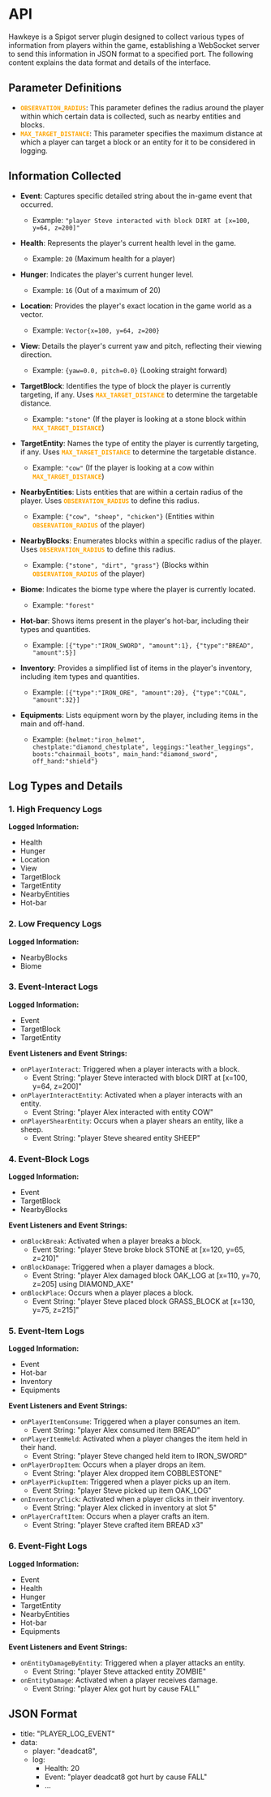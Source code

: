 # API

Hawkeye is a Spigot server plugin designed to collect various types 
of information from players within the game, establishing a WebSocket server to send this information in JSON format
to a specified port. The following content explains the data format and details of the interface.

## Parameter Definitions


- <span style="color: orange;">**`OBSERVATION_RADIUS`**</span>: This parameter defines the radius around the player within which certain data is collected, such as nearby entities and blocks.
- <span style="color: orange;">**`MAX_TARGET_DISTANCE`**</span>: This parameter specifies the maximum distance at which a player can target a block or an entity for it to be considered in logging.

## Information Collected


- **Event**: Captures specific detailed string about the in-game event that occurred.
    - Example: `"player Steve interacted with block DIRT at [x=100, y=64, z=200]"`

- **Health**: Represents the player's current health level in the game.
    - Example: `20` (Maximum health for a player)

- **Hunger**: Indicates the player's current hunger level.
    - Example: `16` (Out of a maximum of 20)

- **Location**: Provides the player's exact location in the game world as a vector.
    - Example: `Vector{x=100, y=64, z=200}`

- **View**: Details the player's current yaw and pitch, reflecting their viewing direction.
    - Example: `{yaw=0.0, pitch=0.0}` (Looking straight forward)

- **TargetBlock**: Identifies the type of block the player is currently targeting, if any. Uses <span style="color: orange;">**`MAX_TARGET_DISTANCE`**</span> to determine the targetable distance.
    - Example: `"stone"` (If the player is looking at a stone block within <span style="color: orange;">**`MAX_TARGET_DISTANCE`**</span>)

- **TargetEntity**: Names the type of entity the player is currently targeting, if any. Uses <span style="color: orange;">**`MAX_TARGET_DISTANCE`**</span> to determine the targetable distance.
    - Example: `"cow"` (If the player is looking at a cow within <span style="color: orange;">**`MAX_TARGET_DISTANCE`**</span>)

- **NearbyEntities**: Lists entities that are within a certain radius of the player. Uses <span style="color: orange;">**`OBSERVATION_RADIUS`**</span> to define this radius.
    - Example: `{"cow", "sheep", "chicken"}` (Entities within <span style="color: orange;">**`OBSERVATION_RADIUS`**</span> of the player)
    
- **NearbyBlocks**: Enumerates blocks within a specific radius of the player. Uses <span style="color: orange;">**`OBSERVATION_RADIUS`**</span> to define this radius.
    - Example: `{"stone", "dirt", "grass"}` (Blocks within <span style="color: orange;">**`OBSERVATION_RADIUS`**</span> of the player)

- **Biome**: Indicates the biome type where the player is currently located.
    - Example: `"forest"`

- **Hot-bar**: Shows items present in the player's hot-bar, including their types and quantities.
  - Example: `[{"type":"IRON_SWORD", "amount":1}, {"type":"BREAD", "amount":5}]`

- **Inventory**: Provides a simplified list of items in the player's inventory, including item types and quantities.
    - Example: `[{"type":"IRON_ORE", "amount":20}, {"type":"COAL", "amount":32}]`

- **Equipments**: Lists equipment worn by the player, including items in the main and off-hand.
    - Example: `{helmet:"iron_helmet", chestplate:"diamond_chestplate", leggings:"leather_leggings", boots:"chainmail_boots", main_hand:"diamond_sword", off_hand:"shield"}`

## Log Types and Details


### 1. High Frequency Logs
**Logged Information:**
- Health
- Hunger
- Location
- View
- TargetBlock
- TargetEntity
- NearbyEntities
- Hot-bar

### 2. Low Frequency Logs
**Logged Information:**
- NearbyBlocks
- Biome

### 3. Event-Interact Logs
**Logged Information:**
- Event
- TargetBlock
- TargetEntity

**Event Listeners and Event Strings:**
- `onPlayerInteract`: Triggered when a player interacts with a block.
    - Event String: "player Steve interacted with block DIRT at [x=100, y=64, z=200]"
- `onPlayerInteractEntity`: Activated when a player interacts with an entity.
    - Event String: "player Alex interacted with entity COW"
- `onPlayerShearEntity`: Occurs when a player shears an entity, like a sheep.
    - Event String: "player Steve sheared entity SHEEP"

### 4. Event-Block Logs
**Logged Information:**
- Event
- TargetBlock
- NearbyBlocks

**Event Listeners and Event Strings:**
- `onBlockBreak`: Activated when a player breaks a block.
    - Event String: "player Steve broke block STONE at [x=120, y=65, z=210]"
- `onBlockDamage`: Triggered when a player damages a block.
    - Event String: "player Alex damaged block OAK_LOG at [x=110, y=70, z=205] using DIAMOND_AXE"
- `onBlockPlace`: Occurs when a player places a block.
    - Event String: "player Steve placed block GRASS_BLOCK at [x=130, y=75, z=215]"

### 5. Event-Item Logs
**Logged Information:**
- Event
- Hot-bar
- Inventory
- Equipments

**Event Listeners and Event Strings:**
- `onPlayerItemConsume`: Triggered when a player consumes an item.
    - Event String: "player Alex consumed item BREAD"
- `onPlayerItemHeld`: Activated when a player changes the item held in their hand.
    - Event String: "player Steve changed held item to IRON_SWORD"
- `onPlayerDropItem`: Occurs when a player drops an item.
    - Event String: "player Alex dropped item COBBLESTONE"
- `onPlayerPickupItem`: Triggered when a player picks up an item.
    - Event String: "player Steve picked up item OAK_LOG"
- `onInventoryClick`: Activated when a player clicks in their inventory.
    - Event String: "player Alex clicked in inventory at slot 5"
- `onPlayerCraftItem`: Occurs when a player crafts an item.
    - Event String: "player Steve crafted item BREAD x3"

### 6. Event-Fight Logs
**Logged Information:**
- Event
- Health
- Hunger
- TargetEntity
- NearbyEntities
- Hot-bar
- Equipments

**Event Listeners and Event Strings:**
- `onEntityDamageByEntity`: Triggered when a player attacks an entity.
    - Event String: "player Steve attacked entity ZOMBIE"
- `onEntityDamage`: Activated when a player receives damage.
    - Event String: "player Alex got hurt by cause FALL"

## JSON Format

- title: "PLAYER_LOG_EVENT"
- data: 
  - player: "deadcat8",
  - log:
    - Health: 20
    - Event: "player deadcat8 got hurt by cause FALL"
    - ...
